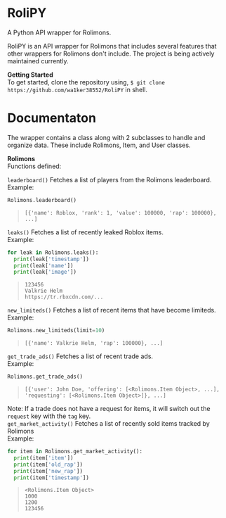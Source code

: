 # RoliPY
A Python API wrapper for Rolimons.

RoliPY is an API wrapper for Rolimons that includes several features that other wrappers for Rolimons don't include. The project is being actively maintained currently.

**Getting Started** <br/>
To get started, clone the repository using, `$ git clone https://github.com/wa1ker38552/RoliPY` in shell.

# Documentaton
The wrapper contains a class along with 2 subclasses to handle and organize data. These include Rolimons, Item, and User classes.

**Rolimons** <br/>
Functions defined:

`leaderboard()` Fetches a list of players from the Rolimons leaderboard. <br/>
Example:
```py
Rolimons.leaderboard()
```
> `[{'name': Roblox, 'rank': 1, 'value': 100000, 'rap': 100000}, ...]`

`leaks()` Fetches a list of recently leaked Roblox items. <br/>
Example:
```py
for leak in Rolimons.leaks():
  print(leak['timestamp'])
  print(leak['name'])
  print(leak['image'])
```
> ```
> 123456
> Valkrie Helm
> https://tr.rbxcdn.com/...
`new_limiteds()` Fetches a list of recent items that have become limiteds. <br/>
Example:
```py
Rolimons.new_limiteds(limit=10)
```
> `[{'name': Valkrie Helm, 'rap': 100000}, ...]` <br/>

`get_trade_ads()` Fetches a list of recent trade ads. <br/>
Example:
```py
Rolimons.get_trade_ads()
```
> `[{'user': John Doe, 'offering': [<Rolimons.Item Object>, ...], 'requesting': [<Rolimons.Item Object>]}, ...]`

Note: If a trade does not have a request for items, it will switch out the `request` key with the `tag` key. <br/>
`get_market_activity()` Fetches a list of recently sold items tracked by Rolimons <br/>
Example:
```py
for item in Rolimons.get_market_activity():
  print(item['item'])
  print(item['old_rap'])
  print(item['new_rap'])
  print(item['timestamp'])
```
> ```
> <Rolimons.Item Object>
> 1000
> 1200
> 123456
